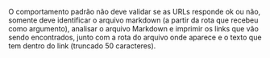 O comportamento padrão não deve validar se as URLs responde ok ou não, somente
deve identificar o arquivo markdown (a partir da rota que recebeu como
argumento), analisar o arquivo Markdown e imprimir os links que vão sendo
encontrados, junto com a rota do arquivo onde aparece e o texto que tem dentro
do link (truncado 50 caracteres).